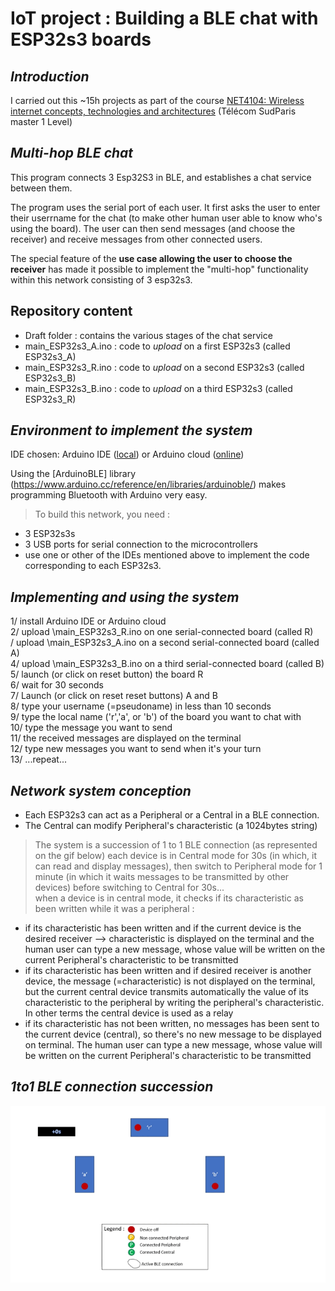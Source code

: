 # **IoT project : Building a BLE chat with ESP32s3 boards**

## *Introduction*

I carried out this ~15h projects as part of the course [NET4104: Wireless internet concepts, technologies and architectures](https://enseignements.telecom-sudparis.eu/fiche.php?c=NET4104) (Télécom SudParis master 1 Level)

## *Multi-hop BLE chat*

This program connects 3 Esp32S3 in BLE, and establishes a chat service between them.

The program uses the serial port of each user. 
It first asks the user to enter their userrname for the chat (to make other human user able to know who's using the board). 
The user can then send messages (and choose the receiver) and receive messages from other connected users.

The special feature of the **use case allowing the user to choose the receiver** has made it possible to implement the "multi-hop" functionality within this network consisting of 3 esp32s3.

## Repository content

* Draft folder : contains the various stages of the chat service
* main_ESP32s3_A.ino : code to *upload* on a first ESP32s3 (called ESP32s3_A)
* main_ESP32s3_R.ino : code to *upload* on a second ESP32s3 (called ESP32s3_B)
* main_ESP32s3_B.ino : code to *upload* on a third ESP32s3 (called ESP32s3_R)

## *Environment to implement the system*

IDE chosen: Arduino IDE ([local](https://docs.arduino.cc/software/ide-v2)) or Arduino cloud ([online](https://cloud.arduino.cc/))

Using the [ArduinoBLE] library (https://www.arduino.cc/reference/en/libraries/arduinoble/) makes programming Bluetooth with Arduino very easy.

> To build this network, you need : 
* 3 ESP32s3s
* 3 USB ports for serial connection to the microcontrollers
* use one or other of the IDEs mentioned above to implement the code corresponding to each ESP32s3.

## *Implementing and using the system*
1/ install Arduino IDE or Arduino cloud  
2/ upload \main_ESP32s3_R.ino on one serial-connected board (called R)   
/ upload \main_ESP32s3_A.ino on a second serial-connected board (called A)  
4/ upload \main_ESP32s3_B.ino on a third serial-connected board (called B)  
5/ launch (or click on reset button) the board R  
6/ wait for 30 seconds  
7/ Launch (or click on reset reset buttons) A and B  
8/ type your username (=pseudoname) in less than 10 seconds  
9/ type the local name ('r','a', or 'b') of the board you want to chat with  
10/ type the message you want to send  
11/ the received messages are displayed on the terminal  
12/ type new messages you want to send when it's your turn  
13/ ...repeat...  

## *Network system conception*

* Each ESP32s3 can act as a Peripheral or a Central in a BLE connection.
* The Central can modify Peripheral's characteristic (a 1024bytes string)
> The system is a succession of 1 to 1 BLE connection  (as represented on the gif below)
> each device is in Central mode for 30s (in which, it can read and display messages), then switch to Peripheral mode for 1 minute (in which it waits messages to be transmitted by other devices)  before switching to Central for 30s...  
> when a device is in central mode, it checks if its characteristic as been written while it was a peripheral : 
* if its characteristic has been written and if the current device is the desired receiver --> characteristic is displayed on the terminal and the human user can type a new message, whose value will be written on the current Peripheral's characteristic to be transmitted
* if its characteristic has been written and if desired receiver is another device, the message (=characteristic) is not displayed on the terminal, but the current central device transmits automatically the value of its characteristic to the peripheral by writing the peripheral's characteristic. In other terms the central device is used as a relay
* if its characteristic has not been written, no messages has been sent to the current device (central), so there's no new message to be displayed on terminal. The human user can type a new message, whose value will be written on the current Peripheral's characteristic to be transmitted

## *1to1 BLE connection succession*
![1to1 BLE connection succession](https://github.com/hrandrIAga/IoT_ChatBLE_ESP32s3/blob/main/Gif_ChatBLE.gif) 
